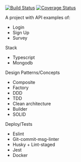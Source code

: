 [![Build Status](https://travis-ci.com/rodrigomafrarios/clean-node.svg?branch=master)](https://travis-ci.com/rodrigomafrarios/clean-ts)
[![Coverage Status](https://coveralls.io/repos/github/rodrigomafrarios/clean-node/badge.svg)](https://coveralls.io/github/rodrigomafrarios/clean-ts)

A project with API examples of:
- Login
- Sign Up
- Survey

Stack
* Typescript
* Mongodb

Design Patterns/Concepts
* Composite
* Factory
* DDD
* TDD
* Clean architecture
* Builder
* SOLID

Deploy/Tests
* Eslint
* Git-commit-msg-linter
* Husky + Lint-staged
* Jest
* Docker